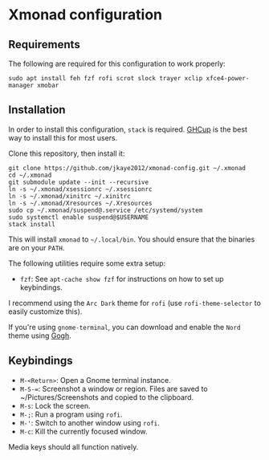 # Xmonad configuration

## Requirements

The following are required for this configuration to work properly:

    sudo apt install feh fzf rofi scrot slock trayer xclip xfce4-power-manager xmobar

## Installation

In order to install this configuration, `stack` is required. [GHCup](https://www.haskell.org/ghcup/) is the best way to install this for most users.

Clone this repository, then install it:

    git clone https://github.com/jkaye2012/xmonad-config.git ~/.xmonad
    cd ~/.xmonad
    git submodule update --init --recursive
    ln -s ~/.xmonad/xsessionrc ~/.xsessionrc
    ln -s ~/.xmonad/xinitrc ~/.xinitrc
    ln -s ~/.xmonad/Xresources ~/.Xresources
    sudo cp ~/.xmonad/suspend@.service /etc/systemd/system
    sudo systemctl enable suspend@$USERNAME
    stack install

This will install `xmonad` to `~/.local/bin`. You should ensure that the binaries are on
your `PATH`.

The following utilities require some extra setup:

* `fzf`: See `apt-cache show fzf` for instructions on how to set up keybindings.

I recommend using the `Arc Dark` theme for `rofi` (use `rofi-theme-selector` to easily customize this).

If you're using `gnome-terminal`, you can download and enable the `Nord` theme using [Gogh](https://mayccoll.github.io/Gogh/).

## Keybindings

* `M-<Return>`: Open a Gnome terminal instance.
* `M-S-=`: Screenshot a window or region. Files are saved to ~/Pictures/Screenshots and copied to the clipboard.
* `M-s`: Lock the screen.
* `M-;`: Run a program using `rofi`.
* `M-'`: Switch to another window using `rofi`.
* `M-c`: Kill the currently focused window.

Media keys should all function natively.
